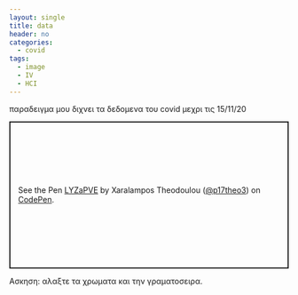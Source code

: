 ```yaml
---
layout: single
title: data
header: no
categories:
  - covid
tags:
  - image
  - IV
  - HCI
---
```


παραδειγμα μου διχνει τα δεδομενα του covid μεχρι τις 15/11/20

<p class="codepen" data-height="265" data-theme-id="light" data-default-tab="js,result" data-user="p17theo3" data-slug-hash="LYZaPVE" style="height: 265px; box-sizing: border-box; display: flex; align-items: center; justify-content: center; border: 2px solid; margin: 1em 0; padding: 1em;" data-pen-title="LYZaPVE">
  <span>See the Pen <a href="https://codepen.io/p17theo3/pen/LYZaPVE">
  LYZaPVE</a> by Xaralampos Theodoulou (<a href="https://codepen.io/p17theo3">@p17theo3</a>)
  on <a href="https://codepen.io">CodePen</a>.</span>
</p>
<script async src="https://static.codepen.io/assets/embed/ei.js"></script>

Ασκηση: αλαξτε τα χρωματα  και την γραματοσειρα.
